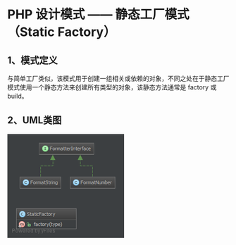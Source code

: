 # PHP 设计模式 —— 静态工厂模式（Static Factory）
## 1、模式定义
与简单工厂类似，该模式用于创建一组相关或依赖的对象，不同之处在于静态工厂模式使用一个静态方法来创建所有类型的对象，该静态方法通常是 factory 或  build。

## 2、UML类图
![Static-Factory-UML.png](/static/images/Static-Factory-UML.png)